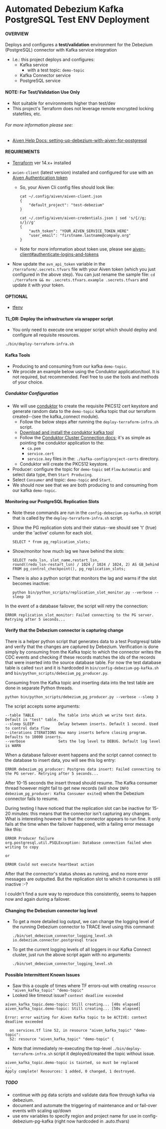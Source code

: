 # Automated Debezium Kafka PostgreSQL Test ENV Deployment

#### OVERVIEW
Deploys and configures a __test/validation__ environment for the Debezium (PostgreSQL) connector with Kafka service integration
- I.e.: this project deploys and configures:
  - Kafka service
    - with a test topic: `demo-topic`
  - Kafka Connector service
  - PostgreSQL service

#### NOTE: For Test/Validation Use Only
- Not suitable for environments higher than test/dev
- This project's Terraform does not leverage remote encrypted locking statefiles, etc.


###### For more information please see:
- [Aiven Help Docs: setting-up-debezium-with-aiven-for-postgresql](https://help.aiven.io/en/articles/1790791-setting-up-debezium-with-aiven-for-postgresql)

#### REQUIREMENTS

- [Terraform](https://learn.hashicorp.com/tutorials/terraform/install-cli) ver 14.x+ installed
- `avien-client` (latest version) installed and configured for use with an [Aiven Authentication token](https://help.aiven.io/en/articles/2059201-authentication-tokens)

  - So, your Aiven Cli config files should look like:
    ```console
    cat ~/.config/aiven/aiven-client.json
    {
        "default_project": "test-debezium"
    }

    cat ~/.config/aiven/aiven-credentials.json | sed 's/{//g; s/}//g'
    {
        "auth_token": "YOUR_AIVEN_SERVICE_TOKEN_HERE"
        "user_email": "firstname.lastname@company.org"
    }
    ```
  - Note for more information about token use, please see [aiven-client#authenticate-logins-and-tokens](https://github.com/aiven/aiven-client#authenticate-logins-and-tokens)

- Now update the `avn_api_token` variable in the `/terraform/.secrets.tfvars` file
  with your Aiven token (which you just configured in the above step).
  You can just rename the sample file: `cd ./terraform && mv .secrets.tfvars.example .secrets.tfvars` and update it with your token.

#### OPTIONAL
- [tfenv](https://github.com/tfutils/tfenv)

#### TL;DR: Deploy the infrastructure via wrapper script
- You only need to execute one wrapper script which should deploy and configure all requisite resources.
```console
./bin/deploy-terraform-infra.sh
```
#### Kafka Tools
- Producing to and consuming from our kafka `demo-topic`.
- We procide an example below using the Conduktor application/tool.  It is not required, but recommended.  Feel free to use the tools and methods of your choice.
##### Conduktor Configuration
- We will use [conduktor](https://www.conduktor.io/download/) to create the requisite PKCS12 cert keystore and generate random data to the `demo-topic` kafka topic that our terraform created--(see the kafka_connect module).
  - Follow the below steps after running the `deploy-terraform-infra.sh` script.
  - [Download and install the conduktor kafka tool](https://www.conduktor.io/download/)
  - Follow the [Conduktor Cluster Connection docs](https://docs.conduktor.io/kafka-cluster-connection/setting-up-a-connection-to-kafka); it's as simple as pointing the conduktor application to the:
    - `ca.pem`
    - `service.cert`
    - `service.key`
  files in the: `./kafka-config/project-certs` directory.
  - Conduktor will create the PKCS12 keystore.
- Producer: configure the topic for `demo-topic` set `Flow` `Automatic` and select data type, then `Start Producing`.
- Select `Consumer` and topic: `demo-topic` and `Start`.
- We should now see that we are both producing to and consuming from our kafka `demo-topic`.

#### Monitoring our PostgreSQL Replication Slots
- Note these commands are run in the `config-debezium-pg-kafka.sh` script that is called by the `deploy-terraform-infra.sh` script.

- Show the PG replication slots and their status--we should see 't' (true) under the 'active' column for each slot.
  ```console
  SELECT * from pg_replication_slots;
  ```

- Show/monitor how much lag we have behind the slots:
  ```console
  SELECT redo_lsn, slot_name,restart_lsn,
  round((redo_lsn-restart_lsn) / 1024 / 1024 / 1024, 2) AS GB_behind
  FROM pg_control_checkpoint(), pg_replication_slots;
  ```

- There is also a python script that monitors the lag and warns if the slot becomes inactive:
  ```console
  python bin/python_scripts/replication_slot_monitor.py --verbose --sleep 10
  ```

In the event of a database failover, the script will retry the connection:

```
ERROR replication_slot_monitor: Failed connecting to the PG server. Retrying after 5 seconds...
```

#### Verify that the Debezium connector is capturing change

There is a helper python script that generates data to a test Postgresql table and verify that the changes are captured by Debezium. Verification is done simply by consuming from the Kafka topic to which the connector writes the CDC events and checking if these records matches the ids of the records that were inserted into the source database table. For now the test database table is called `test` and it is hardcoded in `bin/config-debezium-pg-kafka.sh` and `bin/python_scripts/debezium_pg_producer.py`.

Consuming from the Kafka topic and inserting data into the test table are done in separate Python threads.

```console
python bin/python_scripts/debezium_pg_producer.py --verbose --sleep 3
```

The script accepts some arguments:

```console
--table TABLE           The table into which we write test data. Default is "test" table.
--sleep SLEEP           Delay between inserts. Default 1 second. Used to control data flow
--iterations ITERATIONS How many inserts before closing program. Defaults to 10000 inserts.
--verbose               Sets the log level to DEBUG. Default log level is WARN
```

When a database failover event happens and the script cannot connect to the database to insert data, you will see  this log entry:

```
ERROR debezium_pg_producer: Postgres data insert: Failed connecting to the PG server. Retrying after 5 seconds...
```

After 10-15 seconds the insert thread should resume. The Kafka consumer thread however might fail to get new records (will show `INFO debezium_pg_producer: Kafka Consumer exited`) when the Debezium connector fails to resume.

During testing I have noticed that the replication slot can be inactive for 15-20 minutes: this means that the connector isn't capturing any changes. What is interesting however is that the connector appears to run fine. It only fails at the time when the failover happened, with a failing error message like this:

```
ERROR Producer failure
org.postgresql.util.PSQLException: Database connection failed when writing to copy

or

ERROR Could not execute heartbeat action
```

After that the connector's status shows as running, and no more error messages are outputted. But the replication slot to which it consumes is still inactive :-?

I couldn't find a sure way to reproduce this consistently, seems to happen now and again during a failover.

#### Changing the Debezium connector log level

- To get a more detailed log output, we can change the logging level of the running Debezium connector to TRACE level using this command:

  ```console
  ./bin/set_debezium_connector_logging_level.sh io.debezium.connector.postgresql trace
  ```

- To get the current logging levels of all loggers in our Kafka Connect cluster, just run the above script again with no arguments:

  ```console
  ./bin/set_debezium_connector_logging_level.sh
  ```

#### Possible Intermittent Known Issues
- Saw this a couple of times where TF errors-out with creating `resource "aiven_kafka_topic" "demo-topic"`
- Looked like timeout issue? `context deadline exceeded`

```console
aiven_kafka_topic.demo-topic: Still creating... [40s elapsed]
aiven_kafka_topic.demo-topic: Still creating... [50s elapsed]

Error: error waiting for Aiven Kafka topic to be ACTIVE: context deadline exceeded

  on services.tf line 52, in resource "aiven_kafka_topic" "demo-topic":
  52: resource "aiven_kafka_topic" "demo-topic" {
```
- Note that immediately re-executing the top-level `./bin/deploy-terraform-infra.sh` script it deployed/created the topic without issue.
```console
aiven_kafka_topic.demo-topic is tainted, so must be replaced
...
Apply complete! Resources: 1 added, 0 changed, 1 destroyed.
```

##### TODO
- continue with pg data scripts and validate data flow through kafka via debezium.
- document and automate the triggering of maintenance and or fail-over events with scaling up/down
- use env variables to specify region and project name for use in config-debezium-pg-kafka (right now hardcoded in .auto.tfvars)
